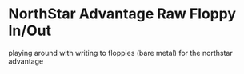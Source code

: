 # NorthStar Advantage Raw Floppy In/Out

playing around with writing to floppies (bare metal) for the northstar advantage
